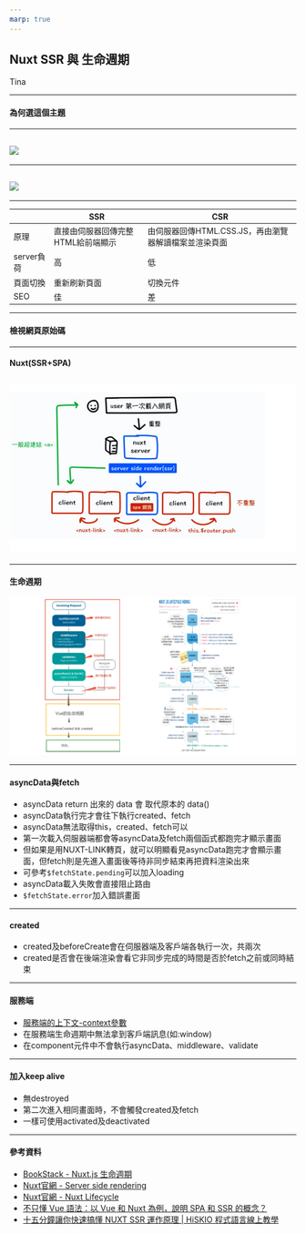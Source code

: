 ```yaml
---
marp: true
---
```

## Nuxt SSR 與 生命週期

Tina

---

#### 為何選這個主題
---
##

![](https://i.imgur.com/EiTn2I7.png)

---

##

![](https://i.imgur.com/xHimAbn.png)

---

|        |  SSR  |  CSR  |
|  ----  |  ----  | ----  |
|  原理  | 直接由伺服器回傳完整HTML給前端顯示  | 由伺服器回傳HTML.CSS.JS，再由瀏覽器解讀檔案並渲染頁面 |
|  server負荷  | 高  | 低 |
|  頁面切換  | 重新刷新頁面  | 切換元件 |
|  SEO  |  佳  | 差 |

---

#### 檢視網頁原始碼
---

#### Nuxt(SSR+SPA)
![](nuxt-ssr.png)
---

---

#### 生命週期
![](life-cycle.png)

---

#### asyncData與fetch
- asyncData return 出來的 data 會 取代原本的 data() 
- asyncData執行完才會往下執行created、fetch
- asyncData無法取得this，created、fetch可以
- 第一次載入伺服器端都會等asyncData及fetch兩個函式都跑完才顯示畫面
- 但如果是用NUXT-LINK轉頁，就可以明顯看見asyncData跑完才會顯示畫面，但fetch則是先進入畫面後等待非同步結束再把資料渲染出來
- 可參考`$fetchState.pending`可以加入loading
- asyncData載入失敗會直接阻止路由
- `$fetchState.error`加入錯誤畫面
---

#### created

- created及beforeCreate會在伺服器端及客戶端各執行一次，共兩次
- created是否會在後端渲染會看它非同步完成的時間是否於fetch之前或同時結束

---

#### 服務端
- [服務端的上下文-context參數](https://nuxtjs.org/docs/internals-glossary/context/)
- 在服務端生命週期中無法拿到客戶端訊息(如:window)
- 在component元件中不會執行asyncData、middleware、validate
---

#### 加入keep alive

- 無destroyed
- 第二次進入相同畫面時，不會觸發created及fetch
- 一樣可使用activated及deactivated

---
#### 參考資料
- [BookStack - Nuxt.js 生命週期](http://192.168.99.115/books/web-team-%E5%82%B3%E6%89%BF%E8%88%87%E5%88%86%E4%BA%AB/page/nuxtjs-%E7%94%9F%E5%91%BD%E9%80%B1%E6%9C%9F)
- [Nuxt官網 - Server side rendering](https://nuxtjs.org/docs/concepts/server-side-rendering)
- [Nuxt官網 - Nuxt Lifecycle](https://nuxtjs.org/docs/concepts/nuxt-lifecycle)
- [不只懂 Vue 語法：以 Vue 和 Nuxt 為例，說明 SPA 和 SSR 的概念？](https://ithelp.ithome.com.tw/articles/10262891)
- [十五分鐘讓你快速搞懂 NUXT SSR 運作原理 | HiSKIO 程式語言線上教學](https://www.youtube.com/watch?v=IHyOXnD8UGI)